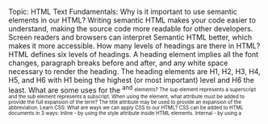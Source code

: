 Topic: HTML Text Fundamentals:
Why is it important to use semantic elements in our HTML?
Writing semantic HTML makes your code easier to understand, making the source code more readable for other developers. Screen readers and browsers can interpret Semantic HTML better, which makes it more accessible.
How many levels of headings are there in HTML?
HTML defines six levels of headings. A heading element implies all the font changes, paragraph breaks before and after, and any white space necessary to render the heading. The heading elements are H1, H2, H3, H4, H5, and H6 with H1 being the highest (or most important) level and H6 the least.
What are some uses for the <sup> and <sub> elements?
The sup element represents a superscript and the sub element represents a subscript.
When using the <abbr> element, what attribute must be added to provide the full expansion of the term?
The title attribute may be used to provide an expansion of the abbreviation.
Learn CSS:
What are ways we can apply CSS to our HTML?
CSS can be added to HTML documents in 3 ways:
Inline - by using the style attribute inside HTML elements.
Internal - by using a <style> element in the <head> section.
External - by using a <link> element to link to an external CSS file.
Why should we avoid using inline styles?
One of the main reasons that inline styling is not a good choice for your application is because it does not support (or it has really poor support) for CSS features.


Review the block of code below and answer the following questions:
What is representing the selector? h2
Which components are the CSS declarations? Color, padding
Which components are considered properties? Black,5px
Learn JS
What data type is a sequence of text enclosed in single quote marks?
A "string literal" is a sequence of characters from the source character set enclosed in double quotation marks ( " " ). String literals are used to represent a sequence of characters, which taken together form a null-terminated string.
List 4 types of JavaScript operators.
Arithmetic Operators.
Assignment Operators.
Comparison Operators.
Logical Operators.
Conditional Operators.
Type Operators.
3. Describe a real world Problem you could solve with a Function.
Miles per gallon
A car's efficiency in terms of miles per gallon of gasoline is a function. If a car typically gets 20 mpg, and if you input 10 gallons of gasoline, it will be able to travel roughly 200 miles. The car's efficiency may be a function of the car's design (including weight, tires, and aerodynamics), speed, temperature inside and outside of the car, and other factors.
https://www.educationworld.com/a_curr/mathchat/mathchat010.shtml
Making Decisions In Your Code – Conditionals.
An if statement checks a __ and if it evaluates to ___, then the code block will execute.
What is the use of an else if?
Use the else if statement to specify a new condition if the first condition is false.
List 3 different types of comparison operators.
== 	compares operands
<>	not equal to
<	less than
What is the difference between the logical operator && and ||?
&& is used to perform and operation means if anyone of the expression/condition evaluates to false whole thing is false. || is used to perform or operate if anyone of the expression/condition evaluates to true whole thing becomes true. so it continues till the end to check atleast one condition to become true.
